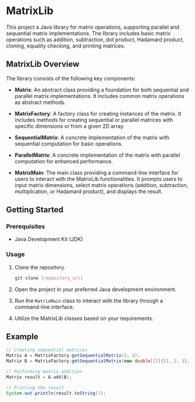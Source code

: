 # MatrixLib

This project a Java library for matrix operations, supporting parallel and sequential matrix implementations. The library includes basic matrix operations such as addition, subtraction, dot product, Hadamard product, cloning, equality checking, and printing matrices.

## MatrixLib Overview

The library consists of the following key components:

- **Matrix**: An abstract class providing a foundation for both sequential and parallel matrix implementations. It includes common matrix operations as abstract methods.

- **MatrixFactory**: A factory class for creating instances of the matrix. It includes methods for creating sequential or parallel matrices with specific dimensions or from a given 2D array.

- **SequentialMatrix**: A concrete implementation of the matrix with sequential computation for basic operations.

- **ParallelMatrix**: A concrete implementation of the matrix with parallel computation for enhanced performance.

- **MatrixMain**: The main class providing a command-line interface for users to interact with the MatrixLib functionalities. It prompts users to input matrix dimensions, select matrix operations (addition, subtraction, multiplication, or Hadamard product), and displays the result.

## Getting Started

### Prerequisites

- Java Development Kit (JDK)

### Usage

1. Clone the repository.

   ```bash
   git clone [repository_url]
   ```

2. Open the project in your preferred Java development environment.

3. Run the `MatrixMain` class to interact with the library through a command-line interface.

4. Utilize the MatrixLib classes based on your requirements.

## Example

```java
// Creating sequential matrices
Matrix A = MatrixFactory.getSequentialMatrix(3, 3);
Matrix B = MatrixFactory.getSequentialMatrix(new double[][]{{1, 2, 3}, {4, 5, 6}, {7, 8, 9}});

// Performing matrix addition
Matrix result = A.add(B);

// Printing the result
System.out.println(result.toString());
```